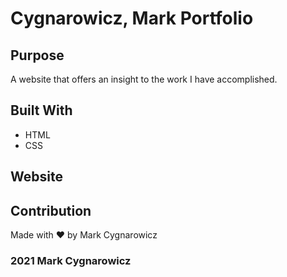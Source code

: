 # Cygnarowicz, Mark Portfolio

## Purpose
A website that offers an insight to the work I have accomplished. 

## Built With
* HTML
* CSS

## Website


## Contribution
Made with ❤️ by Mark Cygnarowicz

### 2021 Mark Cygnarowicz
